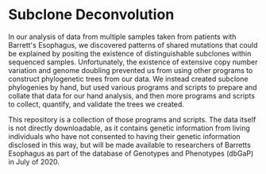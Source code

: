 # Subclone Deconvolution

In our analysis of data from multiple samples taken from patients with Barrett's Esophagus, we discovered patterns of shared mutations that could be explained by positing the existence of distinguishable subclones within sequenced samples.  Unfortunately, the existence of extensive copy number variation and genome doubling prevented us from using other programs to construct phylogenetic trees from our data.  We instead created subclone phylogenies by hand, but used various programs and scripts to prepare and collate that data for our hand analysis, and then more programs and scripts to collect, quantify, and validate the trees we created.

This repository is a collection of those programs and scripts.  The data itself is not directly downloadable, as it contains genetic information from living individuals who have not consented to having their genetic information disclosed in this way, but will be made available to researchers of Barretts Esophagus as part of the database of Genotypes and Phenotypes (dbGaP) in July of 2020.
